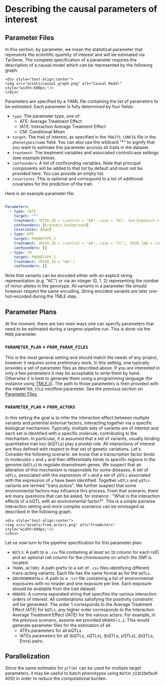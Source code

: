 # Describing the causal parameters of interest

## Parameter Files

In this section, by parameter, we mean the statistical parameter that represents the scientific quantity of interest and will be estimated via TarGene. The complete specification of a parameter requires the description of a causal model which can be represented by the following graph.

```@raw html
<div style="text-align:center">
<img src="assets/causal_graph.png" alt="Causal Model" style="width:600px;"/>
</div>
```

Parameters are specified by a YAML file containing the list of parameters to be estimated. Each parameter is fully determined by four fields:

- `type`: The parameter type, one of:
  - ATE: Average Treatment Effect
  - IATE: Interaction Average Treatment Effect
  - CM: Conditional Mean
- `target`: The trait of interest, as specified in the `TRAITS_CONFIG` file in the `phenotypes/name` field. You can also use the wildcard "*" to signify that you want to estimate this parameter accross all traits in the dataset.
- `treatment`: The treatment variables and associated control/case settings (see example below).
- `confounders`: A list of confounding variables. Note that principal components will be added to that list by default and must not be provided here. You can provide an empty list.
- `covariates`: This is optional and correspond to a list of additional covariates for the prediction of the trait.

Here is an example parameter file:

```yaml

Parameters:
  - type: IATE
    target: "*"
    treatment: (RSID_10 = (control = "AA", case = "AC), Sun_Exposure = (control = 1, case = 0))
    confounders: [Economic_background]
    covariates: [Age]
  - type: ATE
    target: PHENOTYPE_2
    treatment: (RSID_10 = (control = "AA", case = "CC"), RSID_100 = (control = "GC", case = "CC"))
    confounders: []
  - type: CM
    target: PHENOTYPE_2
    treatment: (RSID_10 = "AA",)
    confounders: []
```

Note that variants can be encoded either with an explicit string representation (e.g. "AC") or via an integer (0, 1, 2) representing the number of minor alleles in the genotype. All variants in a parameter file should however respect the same encoding. String encoded variants are later one-hot-encoded during the TMLE step.

## Parameter Plans

At the moment, there are two main ways one can specify parameters that need to be estimated during a targene-pipeline run. This is done via the `MODE` parameter.

### `PARAMETER_PLAN` = `FROM_PARAM_FILES`

This is the most general setting and should match the needs of any project, however it requires some preliminary work. In this setting, one typically provides a set of parameter files as described above. If you are interested in only a few parameters it may be acceptable to write them by hand. Otherwise it is best to generate them using a programming language (for instance using [TMLE.jl](https://targene.github.io/TMLE.jl/stable/)). The path to those parameters is then provided with the `PARAMETER_FILE` nextflow parameter. See the previous section on [Parameter Files](@ref).

### `PARAMETER_PLAN` = `FROM_ACTORS`

In this setting the goal is to infer the interaction effect between multiple variants and potential external factors, interacting together via a specific biological mechanism. Typically, multiple sets of variants are of interest and each set is identified with a specific molecule, contributing to the mechanism. In particular, it is assumed that a set of variants, usually binding quantitative trait loci (bQTLs) play a pivotal role. All interactions of interest are thus defined with respect to that set of genetic variations. Let's Consider the following scenario: we know that a transcription factor binds to molecules `x` and `y` and then differentially binds to specific regions in the genome (`bQTLs`) to regulate downstream genes. We suspect that an alteration of this mechanism is responsible for some diseases. A set of `xQTLs`, associated with the expression of `x` and a set of `yQTLs` associated with the expression of `y` have been identified. Together `xQTLs` and `yQTLs` variants are termed "trans actors". We further suspect that some environmental factors may influence this process. From that scenario, there are many questions that can be asked, for instance : "What is the interaction effects of a bQTL with an environmental factor?". This is a simple pairwise interaction setting and more complex scenarios can be envisaged as described in the following graph.

```@raw html
<div style="text-align:center">
<img src="assets/from_actors.png" alt="FromActors" style="width:600px;"/>
</div>
```

Let us now turn to the pipeline specification for this parameter plan:

- `BQTLS`: A path to a `.csv` file containing at least an `ID` column for each rsID and an optional `CHR` column for the chromosome on which the SNP is located.
- `TRANS_ACTORS`: A path prefix to a set of `.csv` files identifying different trans-acting variants. Each file has the same format as for the `bQTLs`.
- `ENVIRONMENTALS`: A path to a `.txt` file containing a list of environmental exposures with no header and one exposure per line. Each exposure should be available from the trait dataset.
- `ORDERS`: A comma separated string that specifies the various interaction orders of interest. All combinations satisfying the positivity constraint will be generated. The order 1 corresponds to the Average Treatment Effect (ATE) for `bQTLs`, any higher order corresponds to the Interaction Average Treatment Effect (IATE) for the various actors. For example, in the previous scenario, assume we provided `ORDERS`=`1,2`. This would generate parameter files for the estimation of all:
  - ATEs parameters for all bQTLs
  - IATEs parameters for all (bQTLs, xQTLs), (bQTLs, yQTLs), (bQTLs, Envs) pairs.

## Parallelization

Since the same estimator for `p(T|W)` can be used for multiple target parameters, it may be useful to batch phenotypes using `BATCH_SIZE`(default: 400) in order to reduce the computational burden.
